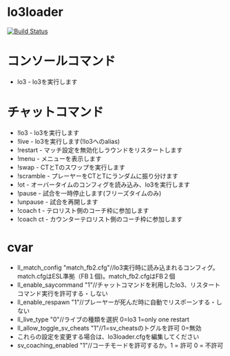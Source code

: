 # lo3loader
[![Build Status](https://travis-ci.org/morimolymoly/lo3loader.svg?branch=master)](https://travis-ci.org/morimolymoly/lo3loader)

# コンソールコマンド
* lo3 - lo3を実行します

# チャットコマンド
* !lo3 - lo3を実行します
* !live - lo3を実行します(!lo3へのalias)
* !restart - マッチ設定を無効化しラウンドをリスタートします
* !menu - メニューを表示します
* !swap - CTとTのスワップを実行します
* !scramble - プレーヤーをCTとTにランダムに振り分けます
* !ot - オーバータイムのコンフィグを読み込み、lo3を実行します
* !pause - 試合を一時停止します(フリーズタイムのみ)
* !unpause - 試合を再開します
* !coach t - テロリスト側のコーチ枠に参加します
* !coach ct - カウンターテロリスト側のコーチ枠に参加します

# cvar
* ll_match_config "match_fb2.cfg"//lo3実行時に読み込まれるコンフィグ。match.cfgはESL準拠（FB１個)。match_fb2.cfgはFB２個
* ll_enable_saycommand "1"//チャットコマンドを利用したlo3、リスタートコマンド実行を許可する・しない
* ll_enable_respawn "1"//プレーヤーが死んだ時に自動でリスポーンする・しない
* ll_live_type "0"//ライブの種類を選択 0=lo3 1=only one restart
* ll_allow_toggle_sv_cheats "1"//1=sv_cheatsのトグルを許可 0=無効
* これらの設定を変更する場合は、lo3loader.cfgを編集してください
* sv_coaching_enabled "1"//コーチモードを許可するか。1 = 許可 0 = 不許可
